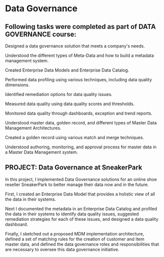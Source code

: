 # Data Governance

## Following tasks were completed as part of DATA GOVERNANCE course:

Designed a data governance solution that meets a company's needs.

Understood the different types of Meta-Data and how to build a metadata management system.

Created Enterprise Data Models and Enterprise Data Catalog.

Performed data profiling using various techniques, including data quality dimensions.

Identified remediation options for data quality issues.

Measured data quality using data quality scores and thresholds.

Monitored data quality through dashboards, exception and trend reports.

Understood master data, golden record, and different types of Master Data Management Architectures.

Created a golden record using various match and merge techniques.

Understood authoring, monitoring, and approval process for master data in a Master Data Management system.


## PROJECT: Data Governance at SneakerPark


In this project, I implemented Data Governance solutions for an online shoe reseller SneakerPark to better manage their data now and in the future. 

First, I created an Enterprise Data Model that provides a holistic view of all the data in their systems. 

Next I documented the metadata in an Enterprise Data Catalog and profiled the data in their systems to identify data quality issues, suggested remediation strategies for each of these issues, and designed a data quality dashboard. 

Finally, I sketched out a proposed MDM implementation architecture, defined a set of matching rules for the creation of customer and item master data, and defined the data governance roles and responsibilities that are necessary to oversee this data governance initiative.
